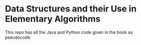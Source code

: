 # Data Structures and their Use in Elementary Algorithms
This repo has all the Java and Python code given in the book as pseudocode.
